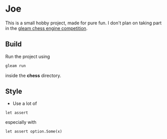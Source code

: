 # Joe
This is a small hobby project, made for pure fun. I don't plan on taking part in the [gleam chess engine competition](https://github.com/codecrafters-io/build-your-own-gleam-chess-bot).

## Build
Run the project using
```sh
gleam run
```
inside the **chess** directory.

## Style
- Use a lot of
```gleam
let assert
```
especially with
```gleam
let assert option.Some(x)
```
